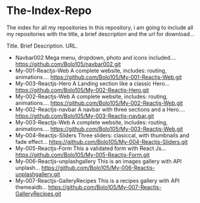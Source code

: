 # The-Index-Repo
The index for all my repositories
In this repository, i am going to include all my repositories with the title, a brief description and the url for download...

Title.                                Brief Description.                                               URL.
- Navbar002                           Mega menu, dropdown, photo and icons included....                https://github.com/Bolo105/navbar002.git
- My-001-Reactjs-Web                  A complete website, includes: routing, animations....            https://github.com/Bolo105/My-001-Reactjs-Web.git
- My-003-Reactjs-Hero                 A Landing section like a classic Hero...                         https://github.com/Bolo105/My-002-Reactjs-Hero.git
- My-002-Reactjs-Web                  A complete website, includes: routing, animations....            https://github.com/Bolo105/My-002-Reactjs-Web.git
- My-002-Reactjs-navbar               A navbar with three sections and a Hero....                      https://github.com/Bolo105/My-003-Reactjs-navbar.git
- My-003-Reactjs-Web                  A complete website, includes: routing, animations....            https://github.com/Bolo105/My-003-Reactjs-Web.git
- My-004-Reactjs-Sliders              Three sliders: clasiccal, with thumbnails and fade effect...     https://github.com/Bolo105/My-004-Reactjs-Sliders.git
- My-005-Reactjs-Form                 This a validated form with React Js...                           https://github.com/Bolo105/My-005-Reactjs-Form.git
- My-006-Reactjs-unplashgallery       This is an images gallery with API unplash...                    https://github.com/Bolo105/My-006-Reactjs-unplashgallery.git
- My-007-Reactjs-GalleryRecipes       This is a recipes gallery with API themealdb...                  https://github.com/Bolo105/My-007-Reactjs-GalleryRecipes.git

